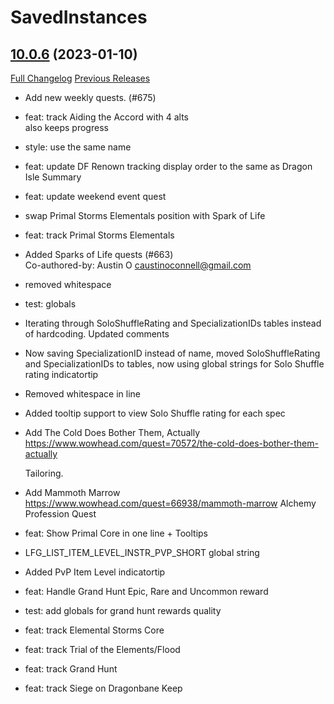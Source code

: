 # SavedInstances

## [10.0.6](https://github.com/SavedInstances/SavedInstances/tree/10.0.6) (2023-01-10)
[Full Changelog](https://github.com/SavedInstances/SavedInstances/compare/10.0.5...10.0.6) [Previous Releases](https://github.com/SavedInstances/SavedInstances/releases)

- Add new weekly quests. (#675)  
- feat: track Aiding the Accord with 4 alts  
    also keeps progress  
- style: use the same name  
- feat: update DF Renown tracking display order to the same as Dragon Isle Summary  
- feat: update weekend event quest  
- swap Primal Storms Elementals position with Spark of Life  
- feat: track Primal Storms Elementals  
- Added Sparks of Life quests (#663)  
    Co-authored-by: Austin O <caustinoconnell@gmail.com>  
- removed whitespace  
- test: globals  
- Iterating through SoloShuffleRating and SpecializationIDs tables instead of hardcoding. Updated comments  
- Now saving SpecializationID instead of name, moved SoloShuffleRating and SpecializationIDs to tables, now using global strings for Solo Shuffle rating indicatortip  
- Removed whitespace in line  
- Added tooltip support to view Solo Shuffle rating for each spec  
- Add The Cold Does Bother Them, Actually  
    https://www.wowhead.com/quest=70572/the-cold-does-bother-them-actually  
    Tailoring.  
- Add Mammoth Marrow  
    https://www.wowhead.com/quest=66938/mammoth-marrow Alchemy Profession Quest  
- feat: Show Primal Core in one line + Tooltips  
- LFG\_LIST\_ITEM\_LEVEL\_INSTR\_PVP\_SHORT global string  
- Added PvP Item Level indicatortip  
- feat: Handle Grand Hunt Epic, Rare and Uncommon reward  
- test: add globals for grand hunt rewards quality  
- feat: track Elemental Storms Core  
- feat: track Trial of the Elements/Flood  
- feat: track Grand Hunt  
- feat: track Siege on Dragonbane Keep  
